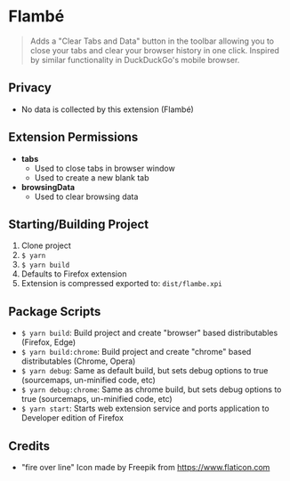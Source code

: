 # Flambé
> Adds a \"Clear Tabs and Data\" button in the toolbar allowing you to close your tabs and clear your browser history in one click. Inspired by similar functionality in DuckDuckGo's mobile browser.
 
## Privacy
- No data is collected by this extension (Flambé)

## Extension Permissions
- __tabs__
  - Used to close tabs in browser window
  - Used to create a new blank tab
- __browsingData__
  - Used to clear browsing data

## Starting/Building Project
1. Clone project
2. `$ yarn`
3. `$ yarn build`
4. Defaults to Firefox extension
4. Extension is compressed exported to: `dist/flambe.xpi`

## Package Scripts
- `$ yarn build`: Build project and create "browser" based distributables (Firefox, Edge)
- `$ yarn build:chrome`: Build project and create "chrome" based distributables (Chrome, Opera) 
- `$ yarn debug`: Same as default build, but sets debug options to true (sourcemaps, un-minified code, etc)
- `$ yarn debug:chrome`: Same as chrome build, but sets debug options to true (sourcemaps, un-minified code, etc)
- `$ yarn start`: Starts web extension service and ports application to Developer edition of Firefox

## Credits
- "fire over line" Icon made by Freepik from https://www.flaticon.com 
